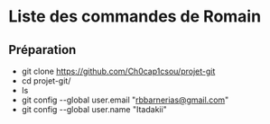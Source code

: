 # Liste des commandes de Romain 


## Préparation 

- git clone https://github.com/Ch0cap1csou/projet-git
- cd projet-git/
- ls
- git config --global user.email "rbbarnerias@gmail.com"
- git config --global user.name "Itadakii"





